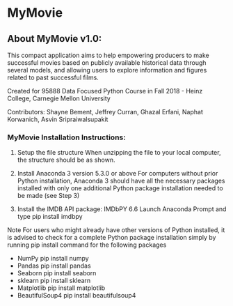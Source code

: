 # MyMovie

## About MyMovie v1.0:
This compact application aims to help empowering producers to make successful movies based on publicly available historical data through several models, and allowing users to explore information and figures related to past successful films.

Created for 95888 Data Focused Python Course in Fall 2018 - Heinz College, Carnegie Mellon University

Contributors: Shayne Bement, Jeffrey Curran, Ghazal Erfani, Naphat Korwanich, Asvin Sripraiwalsupakit

### MyMovie Installation Instructions:
1.	Setup the file structure
When unzipping the file to your local computer, the structure should be as shown.
 

2.	Install Anaconda 3 version 5.3.0 or above
For computers without prior Python installation, Anaconda 3 should have all the necessary packages installed with only one additional Python package installation needed to be made (see Step 3)

3.	Install the IMDB API package: IMDbPY 6.6
Launch Anaconda Prompt and type  pip install imdbpy

 
Note  For users who might already have other versions of Python installed, it is advised to check for a complete Python package installation simply by running pip install command for the following packages
- NumPy   pip install numpy
- Pandas   pip install pandas
- Seaborn   pip install seaborn
- sklearn   pip install sklearn
- Matplotlib   pip install matplotlib
- BeautifulSoup4   pip install beautifulsoup4


